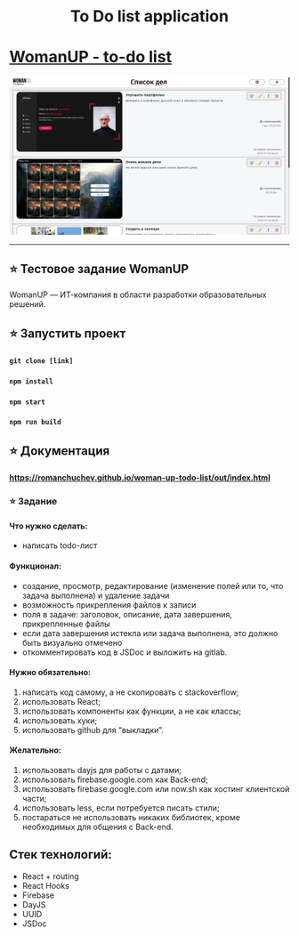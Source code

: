 # <h1 align="center">To Do list application</h1>

# [WomanUP - to-do list](https://romanchuchev.github.io/woman-up-todo-list/)

[![Live Demo](./src/images/screenshot.png)](https://romanchuchev.github.io/woman-up-todo-list/)

---

## ⭐ Тестовое задание WomanUP

WomanUP — ИТ-компания в области разработки образовательных решений.

## ⭐ Запустить проект

#### `git clone [link]`

#### `npm install`

#### `npm start`

#### `npm run build`

## ⭐ Документация

#### https://romanchuchev.github.io/woman-up-todo-list/out/index.html

### ⭐ Задание

#### Что нужно сделать:

- написать todo-лист

#### Функционал:

- создание, просмотр, редактирование (изменение полей или то, что задача выполнена) и удаление задачи
- возможность прикрепления файлов к записи
- поля в задаче: заголовок, описание, дата завершения, прикрепленные файлы
- если дата завершения истекла или задача выполнена, это должно быть визуально отмечено
- откомментировать код в JSDoc и выложить на gitlab.

#### Нужно обязательно:

1. написать код самому, а не скопировать с stackoverflow;
2. использовать React;
3. использовать компоненты как функции, а не как классы;
4. использовать хуки;
5. использовать github для “выкладки”.

#### Желательно:

1. использовать dayjs для работы с датами;
2. использовать firebase.google.com как Back-end;
3. использовать firebase.google.com или now.sh как хостинг клиентской части;
4. использовать less, если потребуется писать стили;
5. постараться не использовать никаких библиотек, кроме необходимых для общения с Back-end.

## Стек технологий:

- React + routing
- React Hooks
- Firebase
- DayJS
- UUID
- JSDoc
